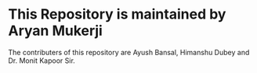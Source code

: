 # This Repository is maintained by Aryan Mukerji
The contributers of this repository are Ayush Bansal, Himanshu Dubey and Dr. Monit Kapoor Sir.
